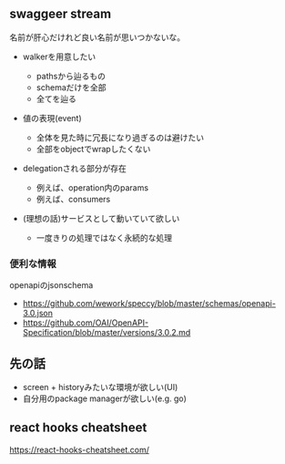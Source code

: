 ## swaggeer stream

名前が肝心だけれど良い名前が思いつかないな。

- walkerを用意したい

  - pathsから辿るもの
  - schemaだけを全部
  - 全てを辿る

- 値の表現(event)

  - 全体を見た時に冗長になり過ぎるのは避けたい
  - 全部をobjectでwrapしたくない

- delegationされる部分が存在

  - 例えば、operation内のparams
  - 例えば、consumers

- (理想の話)サービスとして動いていて欲しい

  - 一度きりの処理ではなく永続的な処理

### 便利な情報

openapiのjsonschema

- https://github.com/wework/speccy/blob/master/schemas/openapi-3.0.json
- https://github.com/OAI/OpenAPI-Specification/blob/master/versions/3.0.2.md

## 先の話

- screen + historyみたいな環境が欲しい(UI)
- 自分用のpackage managerが欲しい(e.g. go)


## react hooks cheatsheet

https://react-hooks-cheatsheet.com/
